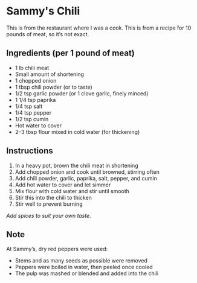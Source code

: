 # Sammy's Chili

This is from the restaurant where I was a cook. This is from a recipe for 10 pounds of meat, so it’s not exact.

## Ingredients (per 1 pound of meat)

- 1 lb chili meat
- Small amount of shortening
- 1 chopped onion
- 1 tbsp chili powder (or to taste)
- 1/2 tsp garlic powder (or 1 clove garlic, finely minced)
- 1 1/4 tsp paprika
- 1/4 tsp salt
- 1/4 tsp pepper
- 1/2 tsp cumin
- Hot water to cover
- 2–3 tbsp flour mixed in cold water (for thickening)

## Instructions

1. In a heavy pot, brown the chili meat in shortening
2. Add chopped onion and cook until browned, stirring often
3. Add chili powder, garlic, paprika, salt, pepper, and cumin
4. Add hot water to cover and let simmer
5. Mix flour with cold water and stir until smooth
6. Stir this into the chili to thicken
7. Stir well to prevent burning

_Add spices to suit your own taste._

## Note

At Sammy’s, dry red peppers were used:

- Stems and as many seeds as possible were removed
- Peppers were boiled in water, then peeled once cooled
- The pulp was mashed or blended and added into the chili
